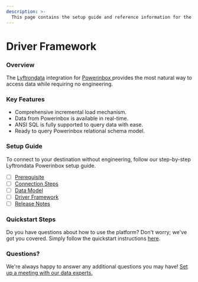 ```yaml
---
description: >-
  This page contains the setup guide and reference information for the Powerinbox source connector.
---
```


# Driver Framework

### Overview

The [Lyftrondata](https://www.lyftrondata.com/) integration for [Powerinbox](https://www.lyftrondata.com/integration/powerinbox/)[ ](https://www.lyftrondata.com/integration/powerinbox/)provides the most natural way to access data while requiring no engineering.

### Key Features

* Comprehensive incremental load mechanism.
* Data from Powerinbox is available in real-time.&#x20;
* ANSI SQL is fully supported to query data with ease.
* Ready to query Powerinbox relational schema model.

### Setup Guide

To connect to your destination without engineering, follow our step-by-step Lyftrondata Powerinbox setup guide.

* [ ] [Prerequisite](../../marketing-analytics/powerinbox/prerequisite.md)
* [ ] [Connection Steps](../../marketing-analytics/powerinbox/connection-steps.md)
* [ ] [Data Model](../../marketing-analytics/powerinbox/data-model/)
* [ ] [Driver Framework](../../marketing-analytics/powerinbox/driver-framework/)
* [ ] [Release Notes](../../marketing-analytics/powerinbox/release-notes.md)

### Quickstart Steps

Do you have questions about how to use the platform? Don't worry; we've got you covered. Simply follow the quickstart instructions [here](../../../quickstart-steps.md).

### Questions? <a href="#questions" id="questions"></a>

We're always happy to answer any additional questions you may have! [Set up a meeting with our data experts.](https://www.lyftrondata.com/book-a-meeting/)


